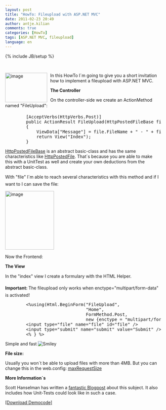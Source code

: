 ```yaml
---
layout: post
title: "HowTo: Fileupload with ASP.NET MVC"
date: 2011-02-23 20:49
author: antje.kilian
comments: true
categories: [HowTo]
tags: [ASP.NET MVC, fileupload]
language: en
---
```

{% include JB/setup %}
<p>&#160;</p>  <p><img style="background-image: none; border-bottom: 0px; border-left: 0px; margin: 0px 10px 0px 0px; padding-left: 0px; padding-right: 0px; border-top: 0px; border-right: 0px; padding-top: 0px" border="0" alt="image" align="left" src="http://code-inside.de/blog/wp-content/uploads/image_thumb47.png" width="136" height="95" />In this HowTo I´m going to give you a short invitation how to implement a fileupload with ASP.NET MVC.</p>  <p><b></b></p>  <p><b></b></p>  <p><strong></strong></p>  <!--more-->  <p><b>The Controller</b></p>  <p>On the controller-side we create an ActionMethod named "FileUpload":</p>  <div style="padding-bottom: 0px; margin: 0px; padding-left: 0px; padding-right: 0px; display: inline; float: none; padding-top: 0px" id="scid:812469c5-0cb0-4c63-8c15-c81123a09de7:eeae8ff0-79eb-4c11-95bf-645067d3aba9" class="wlWriterEditableSmartContent"><pre name="code" class="c#">        [AcceptVerbs(HttpVerbs.Post)]
        public ActionResult FileUpload(HttpPostedFileBase file)
        {
            ViewData["Message"] = file.FileName + " - " + file.ContentLength.ToString();
            return View("Index");
        }</pre></div>

<p><a href="http://msdn.microsoft.com/en-us/library/system.web.httppostedfilebase.aspx">HttpPostedFileBase</a> is an abstract basic-class and has the same characteristics like <a href="http://msdn.microsoft.com/en-us/library/system.web.httppostedfile.aspx">HttpPostedFile</a>. That´s because you are able to make this with a UnitTest as well and create your own deductions from the abstract basic-class.</p>

<p>With "file" I´m able to reach several characteristics with this method and if I want to I can save the file:</p>

<p><a href="http://code-inside.de/blog-in/wp-content/uploads/image128.png"><img style="background-image: none; border-bottom: 0px; border-left: 0px; margin: 0px 10px 0px 0px; padding-left: 0px; padding-right: 0px; display: inline; border-top: 0px; border-right: 0px; padding-top: 0px" title="image" border="0" alt="image" src="http://code-inside.de/blog-in/wp-content/uploads/image_thumb37.png" width="158" height="189" /></a></p>

<p>Now the Frontend:</p>

<p><b>The View </b></p>

<p>In the "index" view I create a formulary with the HTML Helper. </p>

<p><b>Important: </b>The fileupload only works when enctype="multipart/form-data" is activated!</p>

<div style="padding-bottom: 0px; margin: 0px; padding-left: 0px; padding-right: 0px; display: inline; float: none; padding-top: 0px" id="scid:812469c5-0cb0-4c63-8c15-c81123a09de7:da6c002d-7155-4b8b-98da-c8db77c3ff07" class="wlWriterEditableSmartContent"><pre name="code" class="c#">        &lt;%using(Html.BeginForm("FileUpload",
                               "Home",
                               FormMethod.Post,
                               new {enctype = "multipart/form-data"})) {%&gt;
        &lt;input type="file" name="file" id="file" /&gt;
        &lt;input type="submit" name="submit" value="Submit" /&gt;
        &lt;% } %&gt;</pre></div>

<p>Simple and fast <img style="border-bottom-style: none; border-right-style: none; border-top-style: none; border-left-style: none" class="wlEmoticon wlEmoticon-smile" alt="Smiley" src="http://code-inside.de/blog-in/wp-content/uploads/wlEmoticon-smile4.png" />&#160;</p>

<p><b>File size:</b></p>

<p>Usually you won´t be able to upload files with more than 4MB. But you can change this in the web.config: <a href="http://msdn.microsoft.com/en-us/library/system.web.configuration.httpruntimesection.maxrequestlength.aspx">maxRequestSize</a> </p>

<p><b></b></p>

<p><b>More Information´s</b></p>

<p>Scott Hanselman has written a <a href="http://www.hanselman.com/blog/ABackToBasicsCaseStudyImplementingHTTPFileUploadWithASPNETMVCIncludingTestsAndMocks.aspx">fantastic Blogpost</a> about this subject. It also includes how Unit-Tests could look like in such a case. </p>

<p><a href="http://code-inside.de/files/democode/mvcfileupload/mvcfileupload.zip">[Download Democode]</a></p>

